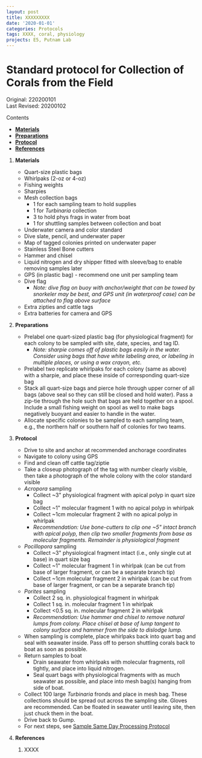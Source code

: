 ```yaml
---
layout: post
title: XXXXXXXXX
date: '2020-01-01'
categories: Protocols
tags: XXXX, coral, physiology
projects: E5, Putnam Lab
---
```


# Standard protocol for Collection of Corals from the Field 

Original: 220200101   
Last Revised: 20200102  

Contents  
- [**Materials**](#Materials)  
- [**Preparations**](#Preparations)    
- [**Protocol**](#Protocol)  
- [**References**](#References)  
 
1. <a name="Materials"></a> **Materials**
    - Quart-size plastic bags
    - Whirlpaks (2-oz or 4-oz)
    - Fishing weights
    - Sharpies
    - Mesh collection bags
		- 1 for each sampling team to hold supplies
		- 1 for *Turbinaria* collection
		- 3 to hold phys frags in water from boat
		- 1 for shuttling samples between collection and boat
    - Underwater camera and color standard
    - Dive slate, pencil, and underwater paper
    - Map of tagged colonies printed on underwater paper
    - Stainless Steel Bone cutters
    - Hammer and chisel
    - Liquid nitrogen and dry shipper fitted with sleeve/bag to enable removing samples later
    - GPS (in plastic bag) - recommend one unit per sampling team
    - Dive flag
		- *Note: dive flag on buoy with anchor/weight that can be towed by snorkeler may be best, and GPS unit (in waterproof case) can be attached to flag above surface*
    - Extra zipties and cattle tags
    - Extra batteries for camera and GPS
    
2. <a name="Preparations"></a> **Preparations**
    - Prelabel one quart-sized plastic bag (for physiological fragment) for each colony to be sampled with site, date, species, and tag ID.
	    - *Note: sharpie comes off of plastic bags easily in the water. Consider using bags that have white labeling area, or labeling in multiple places, or using a wax crayon, etc.*
    - Prelabel two replicate whirlpaks for each colony (same as above) with a sharpie, and place these inside of corresponding quart-size bag
    - Stack all quart-size bags and pierce hole through upper corner of all bags (above seal so they can still be closed and hold water). Pass a zip-tie through the hole such that bags are held together on a spool. Include a small fishing weight on spool as well to make bags negatively buoyant and easier to handle in the water.
    - Allocate specific colonies to be sampled to each sampling team, e.g., the northern half or southern half of colonies for two teams.

    
    
2. <a name="Protocol"></a> **Protocol**
	- Drive to site and anchor at recommended anchorage coordinates
	- Navigate to colony using GPS
	- Find and clean off cattle tag/ziptie
	- Take a closeup photograph of the tag with number clearly visible, then take a photograph of the whole colony with the color standard visible
	- *Acropora* sampling
		- Collect ~3" physiological fragment with apical polyp in quart size bag
		- Collect ~1" molecular fragment 1 with no apical polyp in whirlpak
		- Collect ~1cm molecular fragment 2 with no apical polyp in whirlpak
		- *Recommendation: Use bone-cutters to clip one ~5" intact branch with apical polyp, then clip two smaller fragments from base as molecular fragments. Remainder is physiological fragment*
	- *Pocillopora* sampling
		- Collect ~3" physiological fragment intact (i.e., only single cut at base) in quart size bag
		- Collect ~1" molecular fragment 1 in whirlpak (can be cut from base of larger fragment, or can be a separate branch tip)
		- Collect ~1cm molecular fragment 2 in whirlpak (can be cut from base of larger fragment, or can be a separate branch tip)
	- *Porites* sampling
		- Collect 2 sq. in. physiological fragment in whirlpak
		- Collect 1 sq. in. molecular fragment 1 in whirlpak
		- Collect <0.5 sq. in. molecular fragment 2 in whirlpak
		- *Recommendation: Use hammer and chisel to remove natural lumps from colony. Place chisel at base of lump tangent to colony surface and hammer from the side to dislodge lump.*
	- When sampling is complete, place whirlpaks back into quart bag and seal with seawater inside. Pass off to person shuttling corals back to boat as soon as possible.
	- Return samples to boat
		- Drain seawater from whirlpaks with molecular fragments, roll tightly, and place into liquid nitrogen.
		- Seal quart bags with physiological fragments with as much seawater as possible, and place into mesh bag(s) hanging from side of boat.
	- Collect 100 large *Turbinaria* fronds and place in mesh bag. These collections should be spread out across the sampling site. Gloves are recommended. Can be floated in seawater until leaving site, then just chuck them in the boat.
	- Drive back to Gump.
	- For next steps, see [Sample Same Day Processing Protocol](https://github.com/urol-e5/protocols/blob/master/2020-01-01-Sample_Same_Day_Processing_Protocol.md)


4. <a name="References"></a> **References**

    1.  XXXX













	  
   
















	  
   
















